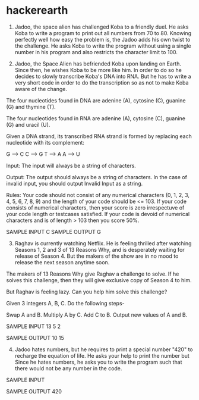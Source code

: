 # hackerearth

1. Jadoo, the space alien has challenged Koba to a friendly duel. He asks Koba to write a program to print out all numbers from 70 to 80. Knowing perfectly well how easy the problem is, the Jadoo adds his own twist to the challenge. He asks Koba to write the program without using a single number in his program and also restricts the character limit to 100.

2. Jadoo, the Space Alien has befriended Koba upon landing on Earth. Since then, he wishes Koba to be more like him. In order to do so he decides to slowly transcribe Koba's DNA into RNA. But he has to write a very short code in order to do the transcription so as not to make Koba aware of the change.

The four nucleotides found in DNA are adenine (A), cytosine (C), guanine (G) and thymine (T).

The four nucleotides found in RNA are adenine (A), cytosine (C), guanine (G) and uracil (U).

Given a DNA strand, its transcribed RNA strand is formed by replacing each nucleotide with its complement:

G --> C
C --> G
T --> A
A --> U
 

Input: The input will always be a string of characters.

Output: The output should always be a string of characters. In the case of invalid input, you should output Invalid Input as a string.

Rules: Your code should not consist of any numerical characters (0, 1, 2, 3, 4, 5, 6, 7, 8, 9) and the length of your code should be     <= 103. If your code consists of numerical characters, then your score is zero irrespectuve of your code length or testcases satisfied. If your code is devoid of numerical characters and is of length > 103 then you score 50%.

SAMPLE INPUT 
C
SAMPLE OUTPUT 
G

3. Raghav is currently watching Netflix. He is feeling thrilled after watching Seasons 1, 2 and 3 of 13 Reasons Why, and is desperately waiting for release of Season 4. But the makers of the show are in no mood to release the next season anytime soon. 

The makers of 13 Reasons Why give Raghav a challenge to solve. If he solves this challenge, then they will give exclusive copy of Season 4 to him.

But Raghav is feeling lazy. Can you help him solve this challenge?

Given 3 integers A, B, C. Do the following steps-

Swap A and B.
Multiply A by C.
Add C to B.
Output new values of A and B.

SAMPLE INPUT 
13 5 2

SAMPLE OUTPUT 
10 15

4. Jadoo hates numbers, but he requires to print a special number "420" to recharge the equation of life. He asks your help to print the number but Since he hates numbers, he asks you to write the program such that there would not be any number in the code.

SAMPLE INPUT 

SAMPLE OUTPUT 
420
